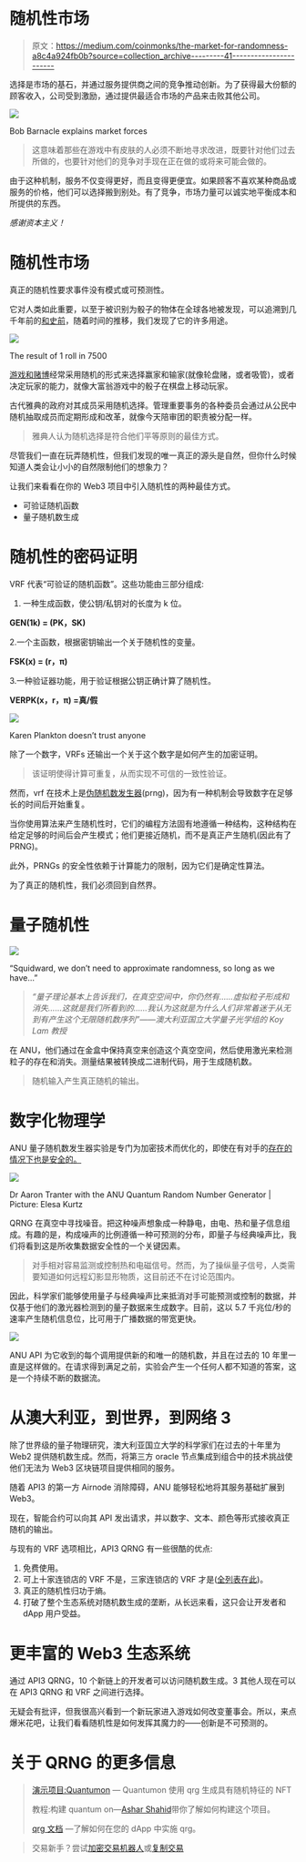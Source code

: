 # 随机性市场

> 原文：<https://medium.com/coinmonks/the-market-for-randomness-a8c4a924fb0b?source=collection_archive---------41----------------------->

选择是市场的基石，并通过服务提供商之间的竞争推动创新。为了获得最大份额的顾客收入，公司受到激励，通过提供最适合市场的产品来击败其他公司。

![](img/261f2f1efe325772d9875feed81f7dd9.png)

Bob Barnacle explains market forces

> 这意味着那些在游戏中有皮肤的人必须不断地寻求改进，既要针对他们过去所做的，也要针对他们的竞争对手现在正在做的或将来可能会做的。

由于这种机制，服务不仅变得更好，而且变得更便宜。如果顾客不喜欢某种商品或服务的价格，他们可以选择搬到别处。有了竞争，市场力量可以诚实地平衡成本和所提供的东西。

*感谢资本主义！*

# 随机性市场

真正的随机性要求事件没有模式或可预测性。

它对人类如此重要，以至于被识别为骰子的物体在全球各地被发现，可以追溯到几千年前的[和史前](https://en.wikipedia.org/wiki/Dice#History)，随着时间的推移，我们发现了它的许多用途。

![](img/dec22ebb1dae3a084dd7005310df1351.png)

The result of 1 roll in 7500

[游戏和赌博](/api3/redefining-trust-truly-random-gaming-8da641ec66eb)经常采用随机的形式来选择赢家和输家(就像轮盘赌，或者吸管)，或者决定玩家的能力，就像大富翁游戏中的骰子在棋盘上移动玩家。

古代雅典的政府对其成员采用随机选择。管理重要事务的各种委员会通过从公民中随机抽取成员而定期形成和改革，就像今天陪审团的职责被分配一样。

> 雅典人认为随机选择是符合他们平等原则的最佳方式。

尽管我们一直在玩弄随机性，但我们发现的唯一真正的源头是自然，但你什么时候知道人类会让小小的自然限制他们的想象力？

让我们来看看在你的 Web3 项目中引入随机性的两种最佳方式。

*   可验证随机函数
*   量子随机数生成

# 随机性的密码证明

VRF 代表“可验证的随机函数”。这些功能由三部分组成:

1.  一种生成函数，使公钥/私钥对的长度为 k 位。

**GEN(1k) = (PK，SK)**

2.一个主函数，根据密钥输出一个关于随机性的变量。

**FSK(x) = (r，π)**

3.一种验证器功能，用于验证根据公钥正确计算了随机性。

**VERPK(x，r，π) =真/假**

![](img/8fb9615a27faecf1f403083a30848416.png)

Karen Plankton doesn’t trust anyone

除了一个数字，VRFs 还输出一个关于这个数字是如何产生的加密证明。

> 该证明使得计算可重复，从而实现不可信的一致性验证。

然而，vrf 在技术上是[伪随机数发生器](https://www.youtube.com/watch?v=H76UiKClI_U&t=1428s)(prng)，因为有一种机制会导致数字在足够长的时间后开始重复。

当你使用算法来产生随机性时，它们的编程方法固有地遵循一种结构，这种结构在给定足够的时间后会产生模式；他们更接近随机，而不是真正产生随机(因此有了 PRNG)。

此外，PRNGs 的安全性依赖于计算能力的限制，因为它们是确定性算法。

为了真正的随机性，我们必须回到自然界。

# 量子随机性

![](img/eac11dfc296f7c539de428dfbf78d961.png)

“Squidward, we don’t need to approximate randomness, so long as we have…”

> *“量子理论基本上告诉我们，在真空空间中，你仍然有……虚拟粒子形成和消失……这就是我们所看到的……我认为这就是为什么人们非常着迷于从无到有产生这个无限随机数序列”——澳大利亚国立大学量子光学组的 Koy Lam 教授*

在 ANU，他们通过在金盒中保持真空来创造这个真空空间，然后使用激光来检测粒子的存在和消失。测量结果被转换成二进制代码，用于生成随机数。

> 随机输入产生真正随机的输出。

# 数字化物理学

ANU 量子随机数发生器实验是专门为加密技术而优化的，即使在有对手的[存在的情况下也是安全的。](https://arxiv.org/abs/1411.4512)

![](img/688e07b5887fa39012441ba7603343f6.png)

Dr Aaron Tranter with the ANU Quantum Random Number Generator | Picture: Elesa Kurtz

QRNG 在真空中寻找噪音。把这种噪声想象成一种静电，由电、热和量子信息组成。有趣的是，构成噪声的比例遵循一种可预测的分布，即量子与经典噪声比，我们将看到这是所收集数据安全性的一个关键因素。

> 对手相对容易监测或控制热和电磁信号。然而，为了操纵量子信号，人类需要知道如何远程幻影显形物质，这目前还不在讨论范围内。

因此，科学家们能够使用量子与经典噪声比来抵消对手可能预测或控制的数据，并仅基于他们的激光器检测到的量子数据来生成数字。目前，这以 5.7 千兆位/秒的速率产生随机信息位，比可用于广播数据的带宽更快。

![](img/c3cdc8693213e214231335de71cd281a.png)

ANU API 为它收到的每个调用提供新的和唯一的随机数，并且在过去的 10 年里一直是这样做的。在请求得到满足之前，实验会产生一个任何人都不知道的答案，这是一个持续不断的数据流。

# 从澳大利亚，到世界，到网络 3

除了世界级的量子物理研究，澳大利亚国立大学的科学家们在过去的十年里为 Web2 提供随机数生成。然而，将第三方 oracle 节点集成到组合中的技术挑战使他们无法为 Web3 区块链项目提供相同的服务。

随着 API3 的第一方 Airnode 消除障碍，ANU 能够轻松地将其服务基础扩展到 Web3。

现在，智能合约可以向其 API 发出请求，并以数字、文本、颜色等形式接收真正随机的输出。

与现有的 VRF 选项相比，API3 QRNG 有一些很酷的优点:

1.  免费使用。
2.  可上十家连锁店的 VRF 不是，三家连锁店的 VRF 才是([全列表在此](/api3/api3-qrng-web3-quantum-random-numbers-4ca7517fc5bc#:~:text=API3%20QRNG%20is%20available%20now%20on%3A%20Arbitrum%2C%20Avalanche%2C%20BNB%20Chain%2C%20Ethereum%2C%20Fantom%2C%20Gnosis%20Chain%2C%20Metis%2C%20Milkomeda%2DCardano%2C%20Moonbeam%2C%20Moonriver%2C%20Optimism%2C%20Polygon%2C%20and%20RSK.))。
3.  真正的随机性归功于熵。
4.  打破了整个生态系统对随机数生成的垄断，从长远来看，这只会让开发者和 dApp 用户受益。

# 更丰富的 Web3 生态系统

通过 API3 QRNG，10 个新链上的开发者可以访问随机数生成。3 其他人现在可以在 API3 QRNG 和 VRF 之间进行选择。

无疑会有批评，但我很高兴看到一个新玩家进入游戏如何改变董事会。所以，来点爆米花吧，让我们看看随机性是如何发挥其魔力的——创新是不可预测的。

# 关于 QRNG 的更多信息

> [演示项目:Quantumon](https://quantumon.xyz) — Quantumon 使用 qrg 生成具有随机特征的 NFT
> 
> 教程:构建 quantum on—[Ashar Shahid](https://medium.com/u/ba993dd339df?source=post_page-----a8c4a924fb0b--------------------------------)带你了解如何构建这个项目。
> 
> [qrg 文档](https://docs.api3.org/qrng/?utm_source=Spongebob-randomness&utm_medium=Medium) —了解如何在您的 dApp 中实施 qrg。

> 交易新手？尝试[加密交易机器人](/coinmonks/crypto-trading-bot-c2ffce8acb2a)或[复制交易](/coinmonks/top-10-crypto-copy-trading-platforms-for-beginners-d0c37c7d698c)